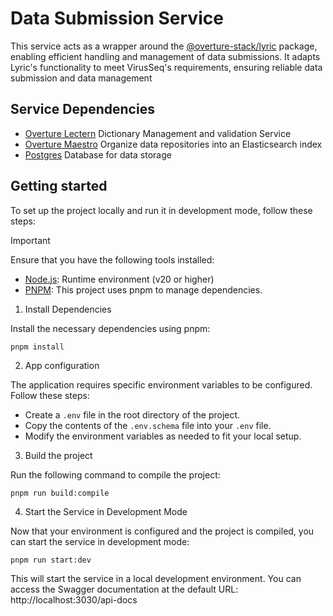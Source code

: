 # Data Submission Service

This service acts as a wrapper around the [@overture-stack/lyric](https://github.com/overture-stack/lyric) package, enabling efficient handling and management of data submissions. It adapts Lyric's functionality to meet VirusSeq's requirements, ensuring reliable data submission and data management

## Service Dependencies

- [Overture Lectern](https://github.com/overture-stack/lectern) Dictionary Management and validation Service
- [Overture Maestro](https://github.com/overture-stack/maestro) Organize data repositories into an Elasticsearch index
- [Postgres](https://www.postgresql.org/) Database for data storage

## Getting started

To set up the project locally and run it in development mode, follow these steps:

> [!IMPORTANT]  
> Ensure that you have the following tools installed:
>
> - [Node.js](https://nodejs.org/en): Runtime environment (v20 or higher)
> - [PNPM](https://pnpm.io/): This project uses pnpm to manage dependencies.

1.  Install Dependencies

Install the necessary dependencies using pnpm:

```
pnpm install
```

2. App configuration

The application requires specific environment variables to be configured. Follow these steps:

- Create a `.env` file in the root directory of the project.
- Copy the contents of the `.env.schema` file into your `.env` file.
- Modify the environment variables as needed to fit your local setup.

3. Build the project

Run the following command to compile the project:

```
pnpm run build:compile
```

4. Start the Service in Development Mode

Now that your environment is configured and the project is compiled, you can start the service in development mode:

```
pnpm run start:dev
```

This will start the service in a local development environment. You can access the Swagger documentation at the default URL: http://localhost:3030/api-docs
